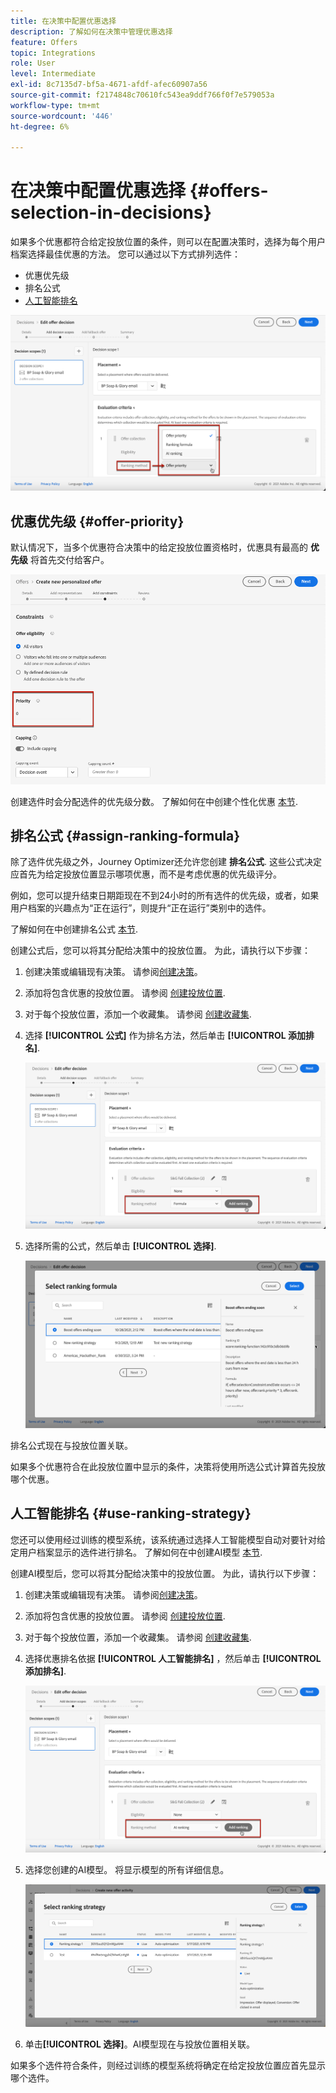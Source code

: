 ```yaml
---
title: 在决策中配置优惠选择
description: 了解如何在决策中管理优惠选择
feature: Offers
topic: Integrations
role: User
level: Intermediate
exl-id: 8c7135d7-bf5a-4671-afdf-afec60907a56
source-git-commit: f2174848c70610fc543ea9ddf766f0f7e579053a
workflow-type: tm+mt
source-wordcount: '446'
ht-degree: 6%

---
```


# 在决策中配置优惠选择 {#offers-selection-in-decisions}

如果多个优惠都符合给定投放位置的条件，则可以在配置决策时，选择为每个用户档案选择最佳优惠的方法。 您可以通过以下方式排列选件：
* 优惠优先级
* 排名公式
* [人工智能排名](#use-ranking-strategy)

![](../assets/offer-rank-by.png)

## 优惠优先级 {#offer-priority}

默认情况下，当多个优惠符合决策中的给定投放位置资格时，优惠具有最高的 **优先级** 将首先交付给客户。

![](../assets/offer-priority.png)

创建选件时会分配选件的优先级分数。 了解如何在中创建个性化优惠 [本节](../offer-library/creating-personalized-offers.md).

## 排名公式 {#assign-ranking-formula}

除了选件优先级之外，Journey Optimizer还允许您创建 **排名公式**. 这些公式决定应首先为给定投放位置显示哪项优惠，而不是考虑优惠的优先级评分。

例如，您可以提升结束日期距现在不到24小时的所有选件的优先级，或者，如果用户档案的兴趣点为“正在运行”，则提升“正在运行”类别中的选件。

了解如何在中创建排名公式 [本节](../ranking/create-ranking-formulas.md).

创建公式后，您可以将其分配给决策中的投放位置。 为此，请执行以下步骤：

1. 创建决策或编辑现有决策。 请参阅[创建决策](../offer-activities/create-offer-activities.md)。

1. 添加将包含优惠的投放位置。 请参阅 [创建投放位置](../offer-library/creating-placements.md).

1. 对于每个投放位置，添加一个收藏集。 请参阅 [创建收藏集](../offer-library/creating-collections.md).

1. 选择 **[!UICONTROL 公式]** 作为排名方法，然后单击 **[!UICONTROL 添加排名]**.

   ![](../assets/offer-activity-ranking.png)

1. 选择所需的公式，然后单击 **[!UICONTROL 选择]**.

   ![](../assets/ranking-selection.png)

排名公式现在与投放位置关联。

如果多个优惠符合在此投放位置中显示的条件，决策将使用所选公式计算首先投放哪个优惠。

## 人工智能排名 {#use-ranking-strategy}

<!--If you are an [Adobe Experience Platform](https://experienceleague.adobe.com/docs/experience-platform/landing/home.html){target="_blank"} user leveraging the **Offer Decisioning** application service,-->

您还可以使用经过训练的模型系统，该系统通过选择人工智能模型自动对要针对给定用户档案显示的选件进行排名。 了解如何在中创建AI模型 [本节](../ranking/create-ranking-strategies.md).

创建AI模型后，您可以将其分配给决策中的投放位置。 为此，请执行以下步骤：

1. 创建决策或编辑现有决策。 请参阅[创建决策](../offer-activities/create-offer-activities.md)。

1. 添加将包含优惠的投放位置。 请参阅 [创建投放位置](../offer-library/creating-placements.md).

1. 对于每个投放位置，添加一个收藏集。 请参阅 [创建收藏集](../offer-library/creating-collections.md).

1. 选择优惠排名依据 **[!UICONTROL 人工智能排名]** ，然后单击 **[!UICONTROL 添加排名]**.

   ![](../assets/ranking-selection-ai-ranking.png)

1. 选择您创建的AI模型。 将显示模型的所有详细信息。

   ![](../assets/ranking-selection-ai-ranking-selected.png)

1. 单击&#x200B;**[!UICONTROL 选择]**。AI模型现在与投放位置相关联。

如果多个选件符合条件，则经过训练的模型系统将确定在给定投放位置应首先显示哪个选件。

